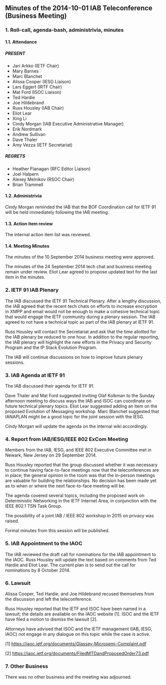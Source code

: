 
Minutes of the 2014-10-01 IAB Teleconference (Business Meeting)
---------------------------------------------------------------


### 1. Roll-call, agenda-bash, administrivia, minutes


#### 1.1. Attendance


##### PRESENT


* Jari Arkko (IETF Chair)
* Mary Barnes
* Marc Blanchet
* Alissa Cooper (IESG Liaison)
* Lars Eggert (IRTF Chair)
* Mat Ford (ISOC Liaison)
* Ted Hardie
* Joe Hildebrand
* Russ Housley (IAB Chair)
* Eliot Lear
* Xing Li
* Cindy Morgan (IAB Executive Administrative Manager)
* Erik Nordmark
* Andrew Sullivan
* Dave Thaler
* Amy Vezza (IETF Secretariat)


##### REGRETS


* Heather Flanagan (RFC Editor Liaison)
* Joel Halpern
* Alexey Melnikov (RSOC Chair)
* Brian Trammell


#### 1.2. Administrivia


Cindy Morgan reminded the IAB that the BOF Coordination call for IETF 91 will be held immediately following the IAB meeting.


#### 1.3. Action item review


The internal action item list was reviewed.


#### 1.4. Meeting Minutes


The minutes of the 10 September 2014 business meeting were approved.


The minutes of the 24 September 2014 tech chat and business meeting remain under review. Eliot Lear agreed to propose updated text for the last item in the minutes.


### 2. IETF 91 IAB Plenary


The IAB discussed the IETF 91 Technical Plenary. After a lengthy discussion, the IAB agreed that the recent tech chats on efforts to increase encryption in XMPP and email would not be enough to make a cohesive technical topic that would engage the IETF community during a plenary session. The IAB agreed to not have a technical topic as part of the IAB plenary at IETF 91.


Russ Housley will contact the Secretariat and ask that the time allotted for the IAB plenary be reduced to one hour. In addition to the regular reporting, the IAB plenary will highlight the new efforts in the Privacy and Security Program and the IP Stack Evolution Program.


The IAB will continue discussions on how to improve future plenary sessions.


### 3. IAB Agenda at IETF 91


The IAB discussed their agenda for IETF 91.


Dave Thaler and Mat Ford suggested inviting Olaf Kolkman to the Sunday afternoon meeting to discuss ways the IAB and ISOC can coordinate on future technical plenary topics. Eliot Lear suggested adding an item on the proposed Evolution of Messaging workshop. Marc Blanchet suggested that IANAPLAN might be a good topic for the joint session with the IESG.


Cindy Morgan will update the agenda on the internal wiki accordingly.


### 4. Report from IAB/IESG/IEEE 802 ExCom Meeting


Members from the IAB, IESG, and IEEE 802 Executive Committee met in Newark, New Jersey on 29 September 2014.


Russ Housley reported that the group discussed whether it was necessary to continue having face-to-face meetings now that the teleconferences are in place; the general opinion in the room was that the in-person meetings are valuable for building the relationships. No decision has been made yet as to when or where the next face-to-face meeting will be.


The agenda covered several topics, including the proposed work on Deterministic Networking in the IETF Internet Area, in conjunction with the IEEE 802.1 TSN Task Group.


The possibility of a joint IAB / IEEE 802 workshop in 2015 on privacy was raised.


Formal minutes from this session will be published.


### 5. IAB Appointment to the IAOC


The IAB reviewed the draft call for nominations for the IAB appointment to the IAOC. Russ Housley will update the text based on comments from Ted Hardie and Eliot Lear. The current plan is to send out the call for nominations by 8 October 2014.


### 6. Lawsuit


Alissa Cooper, Ted Hardie, and Joe Hildebrand recused themselves from the discussion and left the teleconference.


Russ Housley reported that the IETF and ISOC have been named in a lawsuit; the details are available on the IAOC website [1]. ISOC and the IETF have filed a motion to dismiss the lawsuit [2].


Attorneys have advised that ISOC and the IETF management (IAB, IESG, IAOC) not engage in any dialogue on this topic while the case is active.


[1] <https://iaoc.ietf.org/documents/Glassey-Microsemi-Complaint.pdf>  

[2] <https://iaoc.ietf.org/documents/FiledMTDandProposedOrder73.pdf>


### 7. Other Business


There was no other business and the meeting was adjourned.


